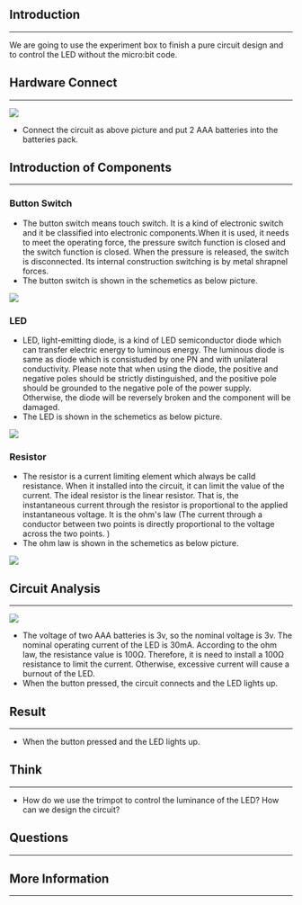 ## Introduction ##
---
We are going to use the experiment box to finish a pure circuit design and to control the LED without the micro:bit code.

## Hardware Connect ##
---

![](https://i.imgur.com/yz5xnRg.png)

- Connect the circuit as above picture and put 2 AAA batteries into the batteries pack.

## Introduction of Components ##
---
### Button Switch ###
- The button switch means touch switch. It is a kind of electronic switch and it be classified into electronic components.When it is used, it needs to meet the operating force, the pressure switch function is closed and the switch function is closed. When the pressure is released, the switch is disconnected. Its internal construction switching is by metal shrapnel forces.
- The button switch is shown in the schemetics as below picture.

![](https://i.imgur.com/a7hZ4QV.jpg)


### LED ###

- LED, light-emitting diode, is a kind of LED semiconductor diode which can transfer electric energy to luminous energy. The luminous diode is same as diode which is consistuded by one PN and with unilateral conductivity. Please note that when using the diode, the positive and negative poles should be strictly distinguished, and the positive pole should be grounded to the negative pole of the power supply. Otherwise, the diode will be reversely broken and the component will be damaged.
- The LED is shown in the schemetics as below picture.

![](https://i.imgur.com/X7Q3maG.jpg)

### Resistor ###

- The resistor is a current limiting element which always be calld resistance. When it installed into the circuit, it can limit the value of the current. The ideal resistor is the linear resistor. That is, the instantaneous current through the resistor is proportional to the applied instantaneous voltage. It is the ohm's law (The current through a conductor between two points is directly proportional to the voltage across the two points. )
- The ohm law is shown in the schemetics as below picture.

![](https://i.imgur.com/97GAPYc.png)

## Circuit Analysis ##
---

![](https://i.imgur.com/QjQIE0O.png)

- The voltage of two AAA batteries is 3v, so the nominal voltage is 3v. The nominal operating current of the LED is 30mA. According to the ohm law, the resistance value is 100Ω. Therefore, it is need to install a 100Ω resistance to limit the current. Otherwise, excessive current will cause a burnout of the LED. 
- When the button pressed, the circuit connects and the LED lights up. 


## Result
---

- When the button pressed and the LED lights up.

## Think 
---

- How do we use the trimpot to control the luminance of the LED? How can we design the circuit?

## Questions
---

## More Information  
---

